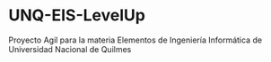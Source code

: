 # UNQ-EIS-LevelUp
Proyecto Agil para la materia Elementos de Ingeniería Informática de Universidad Nacional de Quilmes
